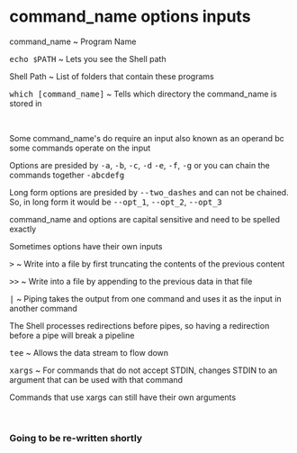 # **command_name options inputs**

command_name ~ Program Name

<kbd>echo `$`PATH</kbd> ~ Lets you see the Shell path

Shell Path ~ List of folders that contain these programs

<kbd>which [command_name]</kbd> ~ Tells which directory the command_name is stored in

&nbsp;

Some command_name's do require an input also known as an operand bc some commands
operate on the input

Options are presided by <kbd>-a</kbd>, <kbd>-b</kbd>, <kbd>-c</kbd>, <kbd>-d</kbd>
<kbd>-e</kbd>, <kbd>-f</kbd>, <kbd>-g</kbd> or you can chain the commands together
<kbd>-abcdefg</kbd>

Long form options are presided by <kbd>--two_dashes</kbd> and can not be chained. 
So, in long form it would be <kbd>--opt_1</kbd>, <kbd>--opt_2</kbd>, <kbd>--opt_3</kbd>

command_name and options are capital sensitive and need to be spelled exactly 

Sometimes options have their own inputs

<kbd>></kbd> ~ Write into a file by first truncating the contents of the previous content

<kbd>>></kbd> ~ Write into a file by appending to the previous data in that file

<kbd>|</kbd> ~ Piping takes the output from one command and uses it as the input in another command

The Shell processes redirections before pipes, so having a redirection before a pipe will break a pipeline

<kbd>tee</kbd> ~ Allows the data stream to flow down 

<kbd>xargs</kbd> ~ For commands that do not accept STDIN, changes STDIN to an argument that can be used with that command

Commands that use xargs can still have their own arguments




&nbsp;

### **Going to be re-written shortly**